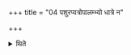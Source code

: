 +++
title = "04 पशुरप्यत्रोपालम्भ्यो धात्रे न"

+++

<details><summary>थिते</summary>

4. A he-goat is (also) to be seized for Dhātr̥ or not.[^1]   

[^4]: Cf. MS IV.3.6. 
</details>
